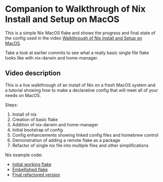 # Companion to Walkthrough of Nix Install and Setup on MacOS

This is a simple Nix MacOS flake and shows the progress and final state of the config used in the video [Walkthrough of Nix Install and Setup on MacOS](https://youtu.be/LE5JR4JcvMg).

Take a look at earlier commits to see what a really basic single file flake looks like with nix-darwin and home-manager.

## Video description

This is a live walkthrough of an install of Nix on a fresh MacOS system and a tutorial showing how to make a declarative config that will meet all of your needs on MacOS.

Steps:

1. Install of nix
2. Creation of basic flake
3. Addition of nix-darwin and home-manager
4. Initial bootstrap of config
5. Config enhancements showing linked config files and homebrew control
6. Demonstration of adding a remote flake as a package
7. Refactor of single nix file into multiple files and other simplifications

Nix example code:

* [Initial working flake](https://github.com/zmre/mac-nix-simple-example/blob/2c6465d9df0f42e279681e2c30eaf8ed998940be/flake.nix)
* [Embellished flake](https://github.com/zmre/mac-nix-simple-example/blob/502fbabcaaaf160081926498641a042995de19c2/flake.nix)
* [Final refactored version](https://github.com/zmre/mac-nix-simple-example)
